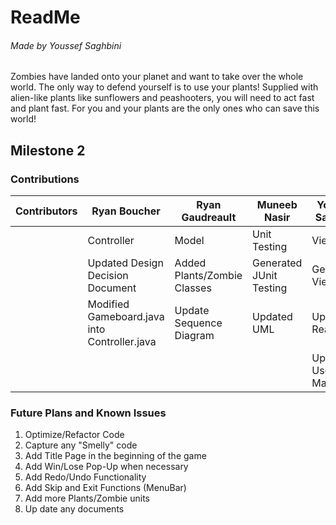 

# ReadMe
###### Made by Youssef Saghbini

Zombies have landed onto your planet and want to take over the whole world. The only way to defend yourself is to use your plants! Supplied with alien-like plants like sunflowers and peashooters, you will need to act fast and plant fast. For you and your plants are the only ones who can save this world!



## Milestone 2 
### Contributions
| Contributors | Ryan Boucher | Ryan Gaudreault | Muneeb Nasir | Youssef Saghbini |
|-|----|----|----|---|
|| Controller | Model | Unit Testing | View |
|| Updated Design Decision Document | Added Plants/Zombie Classes | Generated JUnit Testing | Generated View.java |
|| Modified Gameboard.java into Controller.java | Update Sequence Diagram | Updated UML | Update ReadMe |
|||||Updated User Manual|

### Future Plans and Known Issues
1. Optimize/Refactor Code 
2. Capture any "Smelly" code
3. Add Title Page in the beginning of the game
4. Add Win/Lose Pop-Up when necessary
5. Add Redo/Undo Functionality
6. Add Skip and Exit Functions (MenuBar)
7. Add more Plants/Zombie units
8. Up date any documents







